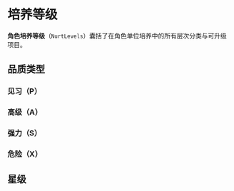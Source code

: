 # 培养等级

**角色培养等级**（`NurtLevels`）囊括了在角色单位培养中的所有层次分类与可升级项目。

## 品质类型


### 见习（P）

### 高级（A）

### 强力（S）

### 危险（X）

## 星级

